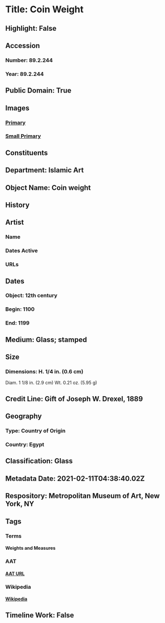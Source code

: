 # Title: Coin Weight
## Highlight: False
## Accession
### Number: 89.2.244
### Year: 89.2.244
## Public Domain: True
## Images
### [Primary](https://images.metmuseum.org/CRDImages/is/original/sf89-2-244.jpg)
### [Small Primary](https://images.metmuseum.org/CRDImages/is/web-large/sf89-2-244.jpg)
## Constituents
## Department: Islamic Art
## Object Name: Coin weight
## History
## Artist
### Name
### Dates Active
### URLs
## Dates
### Object: 12th century
### Begin: 1100
### End: 1199
## Medium: Glass; stamped
## Size
### Dimensions: H. 1/4 in. (0.6 cm)
Diam. 1 1/8 in. (2.9 cm)
Wt. 0.21 oz. (5.95 g)
## Credit Line: Gift of Joseph W. Drexel, 1889
## Geography
### Type: Country of Origin
### Country: Egypt
## Classification: Glass
## Metadata Date: 2021-02-11T04:38:40.02Z
## Respository: Metropolitan Museum of Art, New York, NY
## Tags
### Terms
#### Weights and Measures
### AAT
#### [AAT URL](http://vocab.getty.edu/page/aat/300386648)
### Wikipedia
#### [Wikipedia]()
## Timeline Work: False